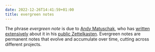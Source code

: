 ```yaml
---
date: 2022-12-26T14:41:59+01:00
title: evergreen notes
---
```


The phrase *evergreen note* is due to [Andy Matuschak](https://andymatuschak.org), who has [written extensively](https://notes.andymatuschak.org/Evergreen_notes) about it in his [public Zettelkasten](https://notes.andymatuschak.org/About_these_notes). Evergreen notes are permanent notes that evolve and accumulate over time, cutting across different projects.
